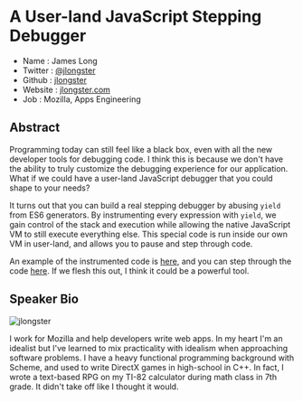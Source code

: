 # A User-land JavaScript Stepping Debugger

* Name      : James Long
* Twitter   : [@jlongster](http://twitter.com/jlongster)
* Github    : [jlongster](http://github.com/jlongster)
* Website   : [jlongster.com](http://jlongster.com)
* Job       : Mozilla, Apps Engineering

## Abstract

Programming today can still feel like a black box, even with all the
new developer tools for debugging code. I think this is because we
don't have the ability to truly customize the debugging experience for
our application. What if we could have a user-land JavaScript debugger
that you could shape to your needs?

It turns out that you can build a real stepping debugger by abusing
`yield` from ES6 generators. By instrumenting every expression with
`yield`, we gain control of the stack and execution while allowing the
native JavaScript VM to still execute everything else. This special
code is run inside our own VM in user-land, and allows you to pause
and step through code.

An example of the instrumented code is
[here](https://github.com/jlongster/steps/blob/gh-pages/test_.js), and
you can step through the code
[here](http://jlongster.github.io/steps/). If we flesh this out, I
think it could be a powerful tool.

## Speaker Bio

![jlongster](https://raw.github.com/cascadiajs/2013.cascadiajs.com/master/images/jlongster.png)

I work for Mozilla and help developers write web apps. In my heart I'm
an idealist but I've learned to mix practicality with idealism when
approaching software problems. I have a heavy functional programming
background with Scheme, and used to write DirectX games in high-school
in C++. In fact, I wrote a text-based RPG on my TI-82 calculator
during math class in 7th grade. It didn't take off like I thought it
would.
